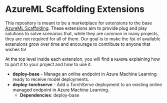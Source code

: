 # AzureML Scaffolding Extensions

This repository is meant to be a marketplace for extensions to the base
[AzureML Scaffolding](https://github.com/bepuca/azureml-scaffolding). These extensions aim to
provide plug and play solutions to solve scenarios that, while they are common in many projects,
they are not required for all of them. Our goal is to make the list of available extensions grow
over time and encourage to contribute to anyone that wishes to!

At the top level inside each extension, you will find a `README` explaining how to port it to
your project and how to use it.

- **deploy-base** - Manage an online endpoint in Azure Machine Learning ready to receive model
    deployments.
- **deploy-torchserve** - Add a TorchServe deployment to an existing online managed endpoint in
    Azure Machine Learning.
    - **Dependencies**: deploy-base
